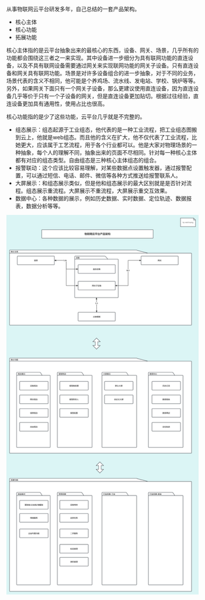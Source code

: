 
从事物联网云平台研发多年，自己总结的一套产品架构。

- 核心主体
- 核心功能
- 拓展功能
  
核心主体指的是云平台抽象出来的最核心的东西，设备、网关、场景，几乎所有的功能都会围绕这三者之一来实现。其中设备进一步细分为具有联网功能的直连设备，以及不具有联网设备需要通过网关来实现联网功能的网关子设备。只有直连设备和网关具有联网功能。场景是对许多设备组合的进一步抽象，对于不同的业务，场景代表的含义不相同，他可能是个养鸡场、流水线、发电站、学校、锅炉等等。另外，如果网关下面只有一个网关子设备，那么更建议使用直连设备，因为直连设备几乎等价于只有一个子设备的网关，但是直连设备更加贴切。根据过往经验，直连设备更加具有通用性，使用占比也很高。    
  
核心功能指的是少了这些功能，云平台几乎就是不完整的。
- 组态展示：组态起源于工业组态，他代表的是一种工业流程，把工业组态图搬到云上，他就是web组态。而且他的含义在扩大，他不仅代表了工业流程，比她更大，应该属于工艺流程，用于各个行业都可以。他是大家对物理场景的一种抽象，每个人的理解不同，抽象出来的页面不尽相同。针对每一种核心主体都有对应的组态类型。自由组态是三种核心主体组态的组合。  
- 报警联动：这个应该比较容易理解，对某些数据点设置触发器，通过报警配置，可以通过短信、电话、邮件、微信等各种方式推送给报警联系人。
- 大屏展示：和组态展示类似，但是他和组态展示的最大区别就是是否针对流程。组态展示重流程。大屏展示不重流程，大屏展示重交互效果。
- 数据中心：各种数据的展示，例如历史数据、实时数据、定位轨迹、数据报表，数据分析等等。
  


![Image](images/物联网云平台产品架构图.png)
